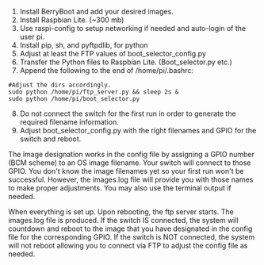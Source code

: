 1. Install BerryBoot and add your desired images.
2. Install Raspbian Lite. (~300 mb)
3. Use raspi-config to setup networking if needed and auto-login of the user pi.
4. Install pip, sh, and pyftpdlib, for python
5. Adjust at least the FTP values of boot_selector_config.py
6. Transfer the Python files to Raspbian Lite. (Boot_selector.py etc.)
7. Append the following to the end of /home/pi/.bashrc:
```
#Adjust the dirs accordingly.
sudo python /home/pi/ftp_server.py && sleep 2s &
sudo python /home/pi/boot_selector.py
```
8. Do not connect the switch for the first run in order to generate the required filename information. 
9. Adjust boot_selector_config.py with the right filenames and GPIO for the switch and reboot. 

The image designation works in the config file by assigning a GPIO number (BCM scheme) to an OS image filename. Your switch will connect to those GPIO. You don't know the image filenames yet so your first run won't be successful. However, the images.log file will provide you with those names to make proper adjustments. You may also use the terminal output if needed.

When everything is set up. Upon rebooting, the ftp server starts. The images.log file is produced. If the switch IS connected, the system will countdown and reboot to the image that you have designated in the config file for the corresponding GPIO. If the switch is NOT connected, the system will not reboot allowing you to connect via FTP to adjust the config file as needed.
